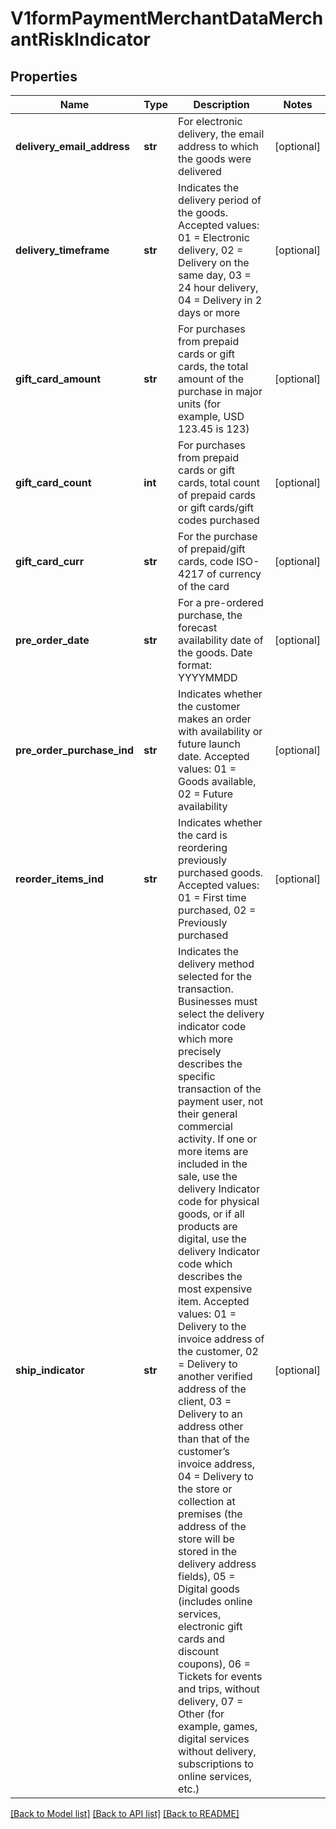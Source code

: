 # V1formPaymentMerchantDataMerchantRiskIndicator

## Properties
Name | Type | Description | Notes
------------ | ------------- | ------------- | -------------
**delivery_email_address** | **str** | For electronic delivery, the email address to which the goods were delivered | [optional] 
**delivery_timeframe** | **str** | Indicates the delivery period of the goods. Accepted values: 01 &#x3D; Electronic delivery, 02 &#x3D; Delivery on the same day, 03 &#x3D; 24 hour delivery, 04 &#x3D; Delivery in 2 days or more | [optional] 
**gift_card_amount** | **str** | For purchases from prepaid cards or gift cards, the total amount of the purchase in major units (for example, USD 123.45 is 123) | [optional] 
**gift_card_count** | **int** | For purchases from prepaid cards or gift cards, total count of prepaid cards or gift cards/gift codes purchased | [optional] 
**gift_card_curr** | **str** | For the purchase of prepaid/gift cards, code ISO-4217 of currency of the card | [optional] 
**pre_order_date** | **str** | For a pre-ordered purchase, the forecast availability date of the goods. Date format: YYYYMMDD | [optional] 
**pre_order_purchase_ind** | **str** | Indicates whether the customer makes an order with availability or future launch date. Accepted values: 01 &#x3D; Goods available, 02 &#x3D; Future availability | [optional] 
**reorder_items_ind** | **str** | Indicates whether the card is reordering previously purchased goods. Accepted values: 01 &#x3D; First time purchased, 02 &#x3D; Previously purchased | [optional] 
**ship_indicator** | **str** | Indicates the delivery method selected for the transaction. Businesses must select the delivery indicator code which more precisely describes the specific transaction of the payment user, not their general commercial activity. If one or more items are included in the sale, use the delivery Indicator code for physical goods, or if all products are digital, use the delivery Indicator code which describes the most expensive item. Accepted values: 01 &#x3D; Delivery to the invoice address of the customer, 02 &#x3D; Delivery to another verified address of the client, 03 &#x3D; Delivery to an address other than that of the customer’s invoice address, 04 &#x3D; Delivery to the store or collection at premises (the address of the store will be stored in the delivery address fields), 05 &#x3D; Digital goods (includes online services, electronic gift cards and discount coupons), 06 &#x3D; Tickets for events and trips, without delivery, 07 &#x3D; Other (for example, games, digital services without delivery, subscriptions to online services, etc.) | [optional] 

[[Back to Model list]](../README.md#documentation-for-models) [[Back to API list]](../README.md#documentation-for-api-endpoints) [[Back to README]](../README.md)

